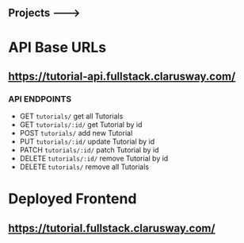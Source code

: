 ## Projects ---> 

# API Base URLs

## https://tutorial-api.fullstack.clarusway.com/

### API ENDPOINTS

- GET `tutorials/` get all Tutorials
- GET `tutorials/:id/` get Tutorial by id
- POST `tutorials/` add new Tutorial
- PUT `tutorials/:id/` update Tutorial by id
- PATCH `tutorials/:id/` patch Tutorial by id
- DELETE `tutorials/:id/` remove Tutorial by id
- DELETE `tutorials/` remove all Tutorials

# Deployed Frontend

## https://tutorial.fullstack.clarusway.com/
